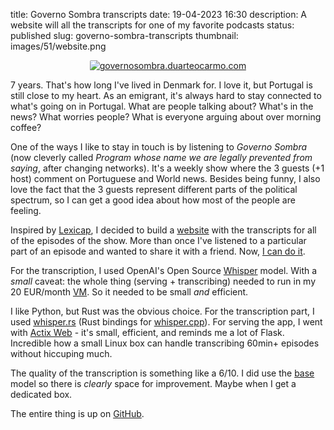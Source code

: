 title: Governo Sombra transcripts
date: 19-04-2023 16:30
description: A website will all the transcripts for one of my favorite podcasts
status: published
slug: governo-sombra-transcripts
thumbnail: images/51/website.png

<center>
<a href="https://governosombra.duarteocarmo.com" target="_blank">
<img src="{static}/images/51/website.png" alt="governosombra.duarteocarmo.com" style="max-width:100%;border-radius: 2px">
</a>
</center>

7 years. That's how long I've lived in Denmark for. I love it, but Portugal is still close to my heart. As an emigrant, it's always hard to stay connected to what's going on in Portugal. What are people talking about? What's in the news? What worries people? What is everyone arguing about over morning coffee? 

One of the ways I like to stay in touch is by listening to _Governo Sombra_ (now cleverly called  _Program whose name we are legally prevented from saying_, after changing networks). It's a weekly show where the 3 guests (+1 host) comment on Portuguese and World news. Besides being funny, I also love the fact that the 3 guests represent different parts of the political spectrum, so I can get a good idea about how most of the people are feeling. 

Inspired by [Lexicap](https://karpathy.ai/lexicap/), I decided to build a [website](https://governosombra.duarteocarmo.com) with the transcripts for all of the episodes of the show. More than once I've listened to a particular part of an episode and wanted to share it with a friend. Now, [I can do it](https://governosombra.duarteocarmo.com/episodes/171#170). 

For the transcription, I used OpenAI's Open Source [Whisper](https://github.com/openai/whisper) model. With a  _small_ caveat: the whole thing (serving + transcribing) needed to run in my 20 EUR/month [VM](/blog/down-from-the-cloud-self-hosting.html). So it needed to be small _and_ efficient. 

I like Python, but Rust was the obvious choice. For the transcription part, I used [whisper.rs](https://github.com/tazz4843/whisper-rs) (Rust bindings for [whisper.cpp](https://github.com/ggerganov/whisper.cpp/)). For serving the app, I went with [Actix Web](https://actix.rs/) - it's small, efficient, and reminds me a lot of Flask. Incredible how a small Linux box can handle transcribing 60min+ episodes without hiccuping much. 

The quality of the transcription is something like a 6/10. I did use the [base](https://github.com/openai/whisper#available-models-and-languages) model so there is _clearly_ space for improvement. Maybe when I get a dedicated box. 

The entire thing is up on [GitHub](https://github.com/duarteocarmo/governosombra). 

